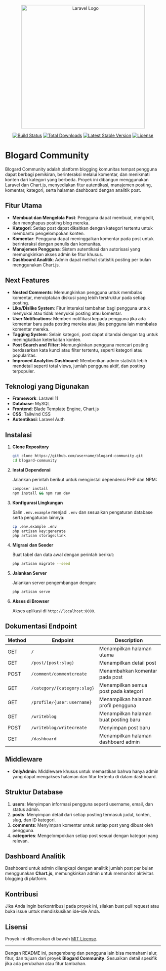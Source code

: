 <p align="center"><a href="https://laravel.com" target="_blank"><img src="https://raw.githubusercontent.com/laravel/art/master/logo-lockup/5%20SVG/2%20CMYK/1%20Full%20Color/laravel-logolockup-cmyk-red.svg" width="400" alt="Laravel Logo"></a></p>

<p align="center">
<a href="https://github.com/laravel/framework/actions"><img src="https://github.com/laravel/framework/workflows/tests/badge.svg" alt="Build Status"></a>
<a href="https://packagist.org/packages/laravel/framework"><img src="https://img.shields.io/packagist/dt/laravel/framework" alt="Total Downloads"></a>
<a href="https://packagist.org/packages/laravel/framework"><img src="https://img.shields.io/packagist/v/laravel/framework" alt="Latest Stable Version"></a>
<a href="https://packagist.org/packages/laravel/framework"><img src="https://img.shields.io/packagist/l/laravel/framework" alt="License"></a>
</p>

# Blogard Community

Blogard Community adalah platform blogging komunitas tempat pengguna dapat berbagi pemikiran, berinteraksi melalui komentar, dan menikmati konten dari kategori yang berbeda. Proyek ini dibangun menggunakan Laravel dan Chart.js, menyediakan fitur autentikasi, manajemen posting, komentar, kategori, serta halaman dashboard dengan analitik post.

## Fitur Utama

- **Membuat dan Mengelola Post**: Pengguna dapat membuat, mengedit, dan menghapus posting blog mereka.
- **Kategori**: Setiap post dapat dikaitkan dengan kategori tertentu untuk membantu pengelompokan konten.
- **Komentar**: Pengguna dapat meninggalkan komentar pada post untuk berinteraksi dengan penulis dan komunitas.
- **Manajemen Pengguna**: Sistem autentikasi dan autorisasi yang memungkinkan akses admin ke fitur khusus.
- **Dashboard Analitik**: Admin dapat melihat statistik posting per bulan menggunakan Chart.js.

## Next Features
- **Nested Comments**: Memungkinkan pengguna untuk membalas komentar, menciptakan diskusi yang lebih terstruktur pada setiap posting.
- **Like/Dislike System**: Fitur interaksi tambahan bagi pengguna untuk menyukai atau tidak menyukai posting atau komentar.
- **User Notifications**: Memberi notifikasi kepada pengguna jika ada komentar baru pada posting mereka atau jika pengguna lain membalas komentar mereka.
- **Tagging System**: Selain kategori, post dapat ditandai dengan tag untuk meningkatkan keterkaitan konten.
- **Post Search and Filter**: Memungkinkan pengguna mencari posting berdasarkan kata kunci atau filter tertentu, seperti kategori atau popularitas.
- **Improved Analytics Dashboard**: Memberikan admin statistik lebih mendetail seperti total views, jumlah pengguna aktif, dan posting terpopuler.

## Teknologi yang Digunakan

- **Framework**: Laravel 11
- **Database**: MySQL
- **Frontend**: Blade Template Engine, Chart.js
- **CSS**: Tailwind CSS
- **Autentikasi**: Laravel Auth

## Instalasi

1. **Clone Repository**

   ```bash
   git clone https://github.com/username/blogard-community.git
   cd blogard-community
   ```

2. **Instal Dependensi**

   Jalankan perintah berikut untuk menginstal dependensi PHP dan NPM:

   ```bash
   composer install
   npm install && npm run dev
   ```

3. **Konfigurasi Lingkungan**

   Salin `.env.example` menjadi `.env` dan sesuaikan pengaturan database serta pengaturan lainnya:

   ```bash
   cp .env.example .env
   php artisan key:generate
   php artisan storage:link
   ```

4. **Migrasi dan Seeder**

   Buat tabel dan data awal dengan perintah berikut:

   ```bash
   php artisan migrate --seed
   ```

5. **Jalankan Server**

   Jalankan server pengembangan dengan:

   ```bash
   php artisan serve
   ```

6. **Akses di Browser**

   Akses aplikasi di `http://localhost:8000`.

## Dokumentasi Endpoint

| Method | Endpoint                       | Description                            |
|--------|--------------------------------|----------------------------------------|
| GET    | `/`                            | Menampilkan halaman utama              |
| GET    | `/post/{post:slug}`            | Menampilkan detail post                |
| POST   | `/comment/commentcreate`       | Menambahkan komentar pada post         |
| GET    | `/category/{category:slug}`    | Menampilkan semua post pada kategori   |
| GET    | `/profile/{user:username}`     | Menampilkan halaman profil pengguna    |
| GET    | `/writeblog`                   | Menampilkan halaman buat posting baru  |
| POST   | `/writeblog/writecreate`       | Menyimpan post baru                    |
| GET    | `/dashboard`                   | Menampilkan halaman dashboard admin    |

## Middleware

- **OnlyAdmin**: Middleware khusus untuk memastikan bahwa hanya admin yang dapat mengakses halaman dan fitur tertentu di dalam dashboard.

## Struktur Database

1. **users**: Menyimpan informasi pengguna seperti username, email, dan status admin.
2. **posts**: Menyimpan detail dari setiap posting termasuk judul, konten, slug, dan ID kategori.
3. **comments**: Menyimpan komentar untuk setiap post yang dibuat oleh pengguna.
4. **categories**: Mengelompokkan setiap post sesuai dengan kategori yang relevan.

## Dashboard Analitik

Dashboard untuk admin dilengkapi dengan analitik jumlah post per bulan menggunakan **Chart.js**, memungkinkan admin untuk memonitor aktivitas blogging di platform.

## Kontribusi

Jika Anda ingin berkontribusi pada proyek ini, silakan buat pull request atau buka issue untuk mendiskusikan ide-ide Anda.

## Lisensi

Proyek ini dilisensikan di bawah [MIT License](LICENSE).

---

Dengan README ini, pengembang dan pengguna lain bisa memahami alur, fitur, dan tujuan dari proyek **Blogard Community**. Sesuaikan detail spesifik jika ada perubahan atau fitur tambahan.
